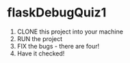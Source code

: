 # flaskDebugQuiz1

1. CLONE this project into your machine
2. RUN the project
3. FIX the bugs - there are four!
4. Have it checked!
